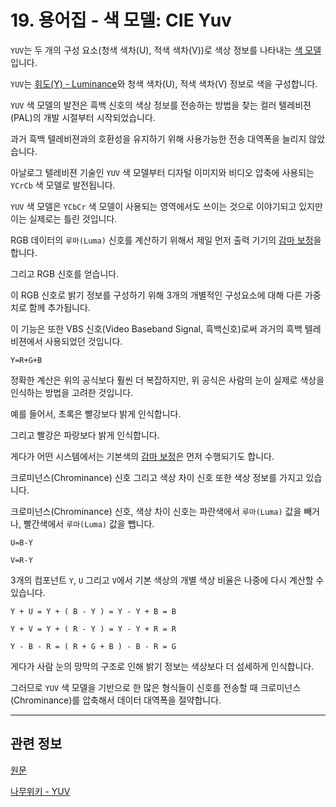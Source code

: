 # 19. 용어집 - 색 모델: CIE Yuv

`YUV`는 두 개의 구성 요소(청색 색차(U), 적색 색차(V))로 색상 정보를 나타내는 [색 모델](./19-glossaryx-color_model.md)입니다.

`YUV`는 [휘도(Y) - Luminance](./19-glossaryx-luminance.md)와 청색 색차(U), 적색 색차(V) 정보로 색을 구성합니다.

`YUV` 색 모델의 발전은 흑백 신호의 색상 정보를 전송하는 방법을 찾는 컬러 텔레비젼(PAL)의 개발 시절부터 시작되었습니다.

과거 흑백 텔레비젼과의 호환성을 유지하기 위해 사용가능한 전송 대역폭을 늘리지 않았습니다.

아날로그 텔레비젼 기술인 `YUV` 색 모델부터 디자털 이미지와 비디오 압축에 사용되는 `YCrCb` 색 모델로 발전됩니다.

`YUV` 색 모델은 `YCbCr` 색 모델이 사용되는 영역에서도 쓰이는 것으로 이야기되고 있지만 이는 실제로는 틀린 것입니다.

RGB 데이터의 `루마(Luma)` 신호를 계산하기 위해서 제일 먼저 출력 기기의 [감마 보정](./19-glossaryx-gamma_correction.md)을 합니다.

그리고 RGB 신호를 얻습니다.

이 RGB 신호로 밝기 정보를 구성하기 위해 3개의 개별적인 구성요소에 대해 다른 가중치로 함께 추가됩니다.

이 기능은 또한 VBS 신호(Video Baseband Signal, 흑백신호)로써 과거의 흑백 텔레비젼에서 사용되었던 것입니다.

```
Y=R+G+B
```

정확한 계산은 위의 공식보다 훨씬 더 복잡하지만, 위 공식은 사람의 눈이 실제로 색상을 인식하는 방법을 고려한 것입니다.

예를 들어서, 초록은 빨강보다 밝게 인식합니다.

그리고 빨강은 파랑보다 밝게 인식합니다.

게다가 어떤 시스템에서는 기본색의 [감마 보정](./19-glossaryx-gamma_correction.md)은 먼저 수행되기도 합니다.

크로미넌스(Chrominance) 신호 그리고 색상 차이 신호 또한 색상 정보를 가지고 있습니다.

크로미넌스(Chrominance) 신호, 색상 차이 신호는 파란색에서 `루마(Luma)` 값을 빼거나, 빨간색에서 `루마(Luma)` 값을 뺍니다.

```
U=B-Y

V=R-Y
```

3개의 컴포넌트 `Y`, `U` 그리고 `V`에서 기본 색상의 개별 색상 비율은 나중에 다시 계산할 수 있습니다.

```
Y + U = Y + ( B - Y ) = Y - Y + B = B

Y + V = Y + ( R - Y ) = Y - Y + R = R

Y - B - R = ( R + G + B ) - B - R = G
```

게다가 사람 눈의 망막의 구조로 인해 밝기 정보는 색상보다 더 섬세하게 인식합니다.

그러므로 `YUV` 색 모델을 기반으로 한 많은 형식들이 신호를 전송할 때 크로미넌스(Chrominance)를 압축해서 데이터 대역폭을 절약합니다.

*** 

## 관련 정보

[원문](https://docs.gimp.org/2.10/ko/glossary.html#glossary-yuv)

[나무위키 - YUV](https://namu.wiki/w/YUV)

